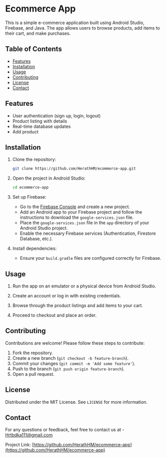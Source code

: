# Ecommerce App

This is a simple e-commerce application built using Android Studio, Firebase, and Java. The app allows users to browse products, add items to their cart, and make purchases.

## Table of Contents

- [Features](#features)
- [Installation](#installation)
- [Usage](#usage)
- [Contributing](#contributing)
- [License](#license)
- [Contact](#contact)

## Features

- User authentication (sign up, login, logout)
- Product listing with details
- Real-time database updates
- Add product

## Installation

1. Clone the repository:
    ```sh
    git clone https://github.com/HerathHM/ecommerce-app.git
    ```

2. Open the project in Android Studio:
    ```sh
    cd ecommerce-app
    ```

3. Set up Firebase:
    - Go to the [Firebase Console](https://console.firebase.google.com/) and create a new project.
    - Add an Android app to your Firebase project and follow the instructions to download the `google-services.json` file.
    - Place the `google-services.json` file in the `app` directory of your Android Studio project.
    - Enable the necessary Firebase services (Authentication, Firestore Database, etc.).

4. Install dependencies:
    - Ensure your `build.gradle` files are configured correctly for Firebase.

## Usage

1. Run the app on an emulator or a physical device from Android Studio.

2. Create an account or log in with existing credentials.

3. Browse through the product listings and add items to your cart.

4. Proceed to checkout and place an order.

## Contributing

Contributions are welcome! Please follow these steps to contribute:

1. Fork the repository.
2. Create a new branch (`git checkout -b feature-branch`).
3. Commit your changes (`git commit -m 'Add some feature'`).
4. Push to the branch (`git push origin feature-branch`).
5. Open a pull request.

## License

Distributed under the MIT License. See `LICENSE` for more information.

## Contact

For any questions or feedback, feel free to contact us at -  Hrtbdka111@gmail.com

Project Link: [https://github.com/HerathHM/ecommerce-app](https://github.com/HerathHM/ecommerce-app)
